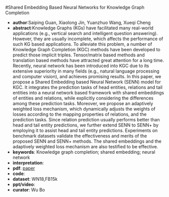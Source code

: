 #Shared Embedding Based Neural Networks for Knowledge Graph Completion
- **author**:Saiping Guan, Xiaolong Jin, Yuanzhuo Wang, Xueqi Cheng 
- **abstract**:Knowledge Graphs (KGs) have facilitated many real-world applications (e.g., vertical search and intelligent question answering). However, they are usually incomplete, which affects the performance of such KG based applications. To alleviate this problem, a number of Knowledge Graph Completion (KGC) methods have been developed to predict those implicit triples. Tensor/matrix based methods and translation based methods have attracted great attention for a long time. Recently, neural network has been introduced into KGC due to its extensive superiority in many fields (e.g., natural language processing and computer vision), and achieves promising results. In this paper, we propose a Shared Embedding based Neural Network (SENN) model for KGC. It integrates the prediction tasks of head entities, relations and tail entities into a neural network based framework with shared embeddings of entities and relations, while explicitly considering the differences among these prediction tasks. Moreover, we propose an adaptively weighted loss mechanism, which dynamically adjusts the weights of losses according to the mapping properties of relations, and the prediction tasks. Since relation prediction usually performs better than head and tail entity predictions, we further extend SENN to SENN+ by employing it to assist head and tail entity predictions. Experiments on benchmark datasets validate the effectiveness and merits of the proposed SENN and SENN+ methods. The shared embeddings and the adaptively weighted loss mechanism are also testified to be effective.
- **keywords**: Knowledge graph completion; shared embedding; neural network
- **interpretation**:
- **pdf**: [paper](https://dl.acm.org/doi/pdf/10.1145/3269206.3271704)
- **code**: 
- **dataset**:  WN18,FB15k
- **ppt/video**:
- **curator**: Wu Bo